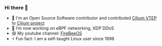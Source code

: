 ### Hi there 👋

- 🔭 I'm an Open Source Software contributor and contributed [Cilium VTEP](https://docs.cilium.io/en/latest/network/vtep/) to [Cilium project](https://github.com/cilium/cilium/commits?author=vincentmli)
- 🌱 I’m now working on eBPF networking, XDP DDoS
- 😄 My youtube channel: [FireBeeOS](https://www.youtube.com/@FireBeeOS)
- ⚡ Fun fact: I am a self-taught Linux user since 1998
